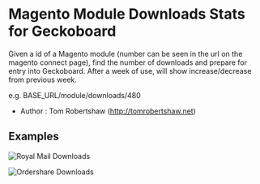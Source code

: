 # Magento Module Downloads Stats for Geckoboard

Given a id of a Magento module (number can be seen in the url on the magento connect page), find the number of downloads and prepare for entry into Geckoboard.  After a week of use, will show increase/decrease from previous week.

e.g.  BASE_URL/module/downloads/480

* Author : Tom Robertshaw (<http://tomrobertshaw.net>)

## Examples

![Royal Mail Downloads](http://tomrobertshaw.net/magento_geckoboard/images/royalmail_downloads.png)

![Ordershare Downloads](http://tomrobertshaw.net/magento_geckoboard/images/ordershare_downloads.png)


